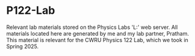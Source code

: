 # P122-Lab 
Relevant lab materials stored on the Physics Labs 'L:' web server. All materials located here are generated by me and my lab partner, Pratham. This material is relevant for the CWRU Physics 122 Lab, which we took in Spring 2025.

